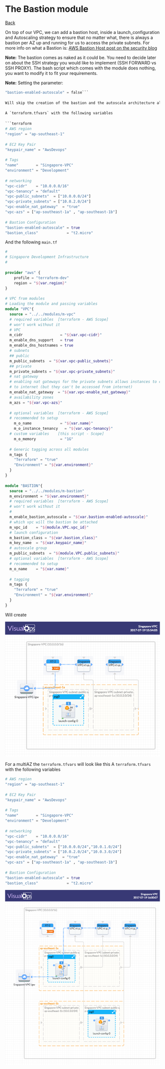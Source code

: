# The Bastion module

[Back](README.md)

On top of our VPC, we can add a bastion host, inside a launch_configuration and Autoscaling strategy to ensure that no matter what, there is always a bastion per AZ up and running for us to access the private subnets. For more info on what a Bastion is:
[AWS Bastion Host post on the security blog ](https://aws.amazon.com/blogs/security/tag/bastion-host/)

**Note:** The bastion comes as naked as it could be. You need to decide later on about the SSH strategy you would like to implement (SSH FORWARD vs SSH PROXY). The bash script which comes with the module does nothing, you want to modify it to fit your requirements.

**Note:** Setting the parameter:
 ```terraform
 "bastion-enabled-autoscale" = false```

Will skip the creation of the bastion and the autoscale architecture altogether. In other word, either the bastion comes in an autoscaling context or it does not come at all. (terraform does not allow yet a clean way to implement a "if enabled_bastion == true, execute the module, else don't").

A `terraform.tfvars` with the following variables

```terraform
# AWS region
"region" = "ap-southeast-1"

# EC2 Key Pair
"keypair_name" = "AwsDevops"

# Tags
"name"        = "Singapore-VPC"
"environment" = "Development"

# networking
"vpc-cidr"    = "10.0.0.0/16"
"vpc-tenancy" = "default"
"vpc-public_subnets"  = ["10.0.0.0/24"]
"vpc-private_subnets" = ["10.0.2.0/24"]
"vpc-enable_nat_gateway"  = "true"
"vpc-azs" = ["ap-southeast-1a" , "ap-southeast-1b"]

# Bastion Configuration
"bastion-enabled-autoscale" = true
"bastion_class"             = "t2.micro"
```
And the following `main.tf`

```terraform
#
# Singapore Development Infrastructure
#

provider "aws" {
    profile = "terraform-dev"
    region = "${var.region}"
}

# VPC from modules
# Loading the module and passing variables
module "VPC"{
  source = "../../modules/m-vpc"
  # required variables  [terraform - AWS Scope]
  # won't work without it
  # VPC
  m_cidr                 = "${var.vpc-cidr}"
  m_enable_dns_support   = true
  m_enable_dns_hostnames = true
  # subnets
  ## public
  m_public_subnets  = "${var.vpc-public_subnets}"
  ## private
  m_private_subnets = "${var.vpc-private_subnets}"
  # nat gateway
  # enabling nat gateways for the private subnets allows instances to connect
  # to internet (but they can't be accessed from internet)
  m_enable_nat_gateway  = "${var.vpc-enable_nat_gateway}"
  # availability zones
  m_azs = "${var.vpc-azs}"

  # optional variables  [terraform - AWS Scope]
  # recommended to setup
    m_o_name             = "${var.name}"
    m_o_instance_tenancy   = "${var.vpc-tenancy}"
  # custom variables    [this script - Scope]
    m_o_memory           = "1G"

  # Generic tagging across all modules
  m_tags {
    "Terraform" = "true"
    "Environment" = "${var.environment}"
  }
}

module "BASTION"{
  source = "../../modules/m-bastion"
  m_environment = "${var.environment}"
  # required variables  [terraform - AWS Scope]
  # won't work without it
  #
  m_enable_bastion_autoscale = "${var.bastion-enabled-autoscale}"
  # which vpc will the bastion be attached
  m_vpc_id    = "${module.VPC.vpc_id}"
  # launch configuration
  m_bastion_class = "${var.bastion_class}"
  m_key_name  = "${var.keypair_name}"
  # autoscale group
  m_public_subnets  = "${module.VPC.public_subnets}"
  # optional variables  [terraform - AWS Scope]
  # recommended to setup
  m_o_name    = "${var.name}"

  # tagging
  m_tags {
    "Terraform" = "true"
    "Environment" = "${var.environment}"
  }
}
```
Will create

![Simple VPC with an autoscale bastion](README_ressources/VPC-Bastion-ASG-1AZ.png?raw=true "VPC + Bastion")

For a multiAZ the `terraform.tfvars` will look like this
A `terraform.tfvars` with the following variables

```terraform
# AWS region
"region" = "ap-southeast-1"

# EC2 Key Pair
"keypair_name" = "AwsDevops"

# Tags
"name"        = "Singapore-VPC"
"environment" = "Development"

# networking
"vpc-cidr"    = "10.0.0.0/16"
"vpc-tenancy" = "default"
"vpc-public_subnets"  = ["10.0.0.0/24","10.0.1.0/24"]
"vpc-private_subnets" = ["10.0.2.0/24","10.0.3.0/24"]
"vpc-enable_nat_gateway"  = "true"
"vpc-azs" = ["ap-southeast-1a" , "ap-southeast-1b"]

# Bastion Configuration
"bastion-enabled-autoscale" = true
"bastion_class"             = "t2.micro"
```



![Multi AZ VPC with autoscale bastions](README_ressources/VPC-Bastion-ASG-2AZ.png?raw=true "VPC + Bastion")
